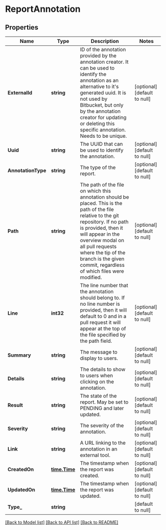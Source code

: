 # ReportAnnotation

## Properties
Name | Type | Description | Notes
------------ | ------------- | ------------- | -------------
**ExternalId** | **string** | ID of the annotation provided by the annotation creator. It can be used to identify the annotation as an alternative to it&#x27;s generated uuid. It is not used by Bitbucket, but only by the annotation creator for updating or deleting this specific annotation. Needs to be unique. | [optional] [default to null]
**Uuid** | **string** | The UUID that can be used to identify the annotation. | [optional] [default to null]
**AnnotationType** | **string** | The type of the report. | [optional] [default to null]
**Path** | **string** | The path of the file on which this annotation should be placed. This is the path of the file relative to the git repository. If no path is provided, then it will appear in the overview modal on all pull requests where the tip of the branch is the given commit, regardless of which files were modified. | [optional] [default to null]
**Line** | **int32** | The line number that the annotation should belong to. If no line number is provided, then it will default to 0 and in a pull request it will appear at the top of the file specified by the path field. | [optional] [default to null]
**Summary** | **string** | The message to display to users. | [optional] [default to null]
**Details** | **string** | The details to show to users when clicking on the annotation. | [optional] [default to null]
**Result** | **string** | The state of the report. May be set to PENDING and later updated. | [optional] [default to null]
**Severity** | **string** | The severity of the annotation. | [optional] [default to null]
**Link** | **string** | A URL linking to the annotation in an external tool. | [optional] [default to null]
**CreatedOn** | [**time.Time**](time.Time.md) | The timestamp when the report was created. | [optional] [default to null]
**UpdatedOn** | [**time.Time**](time.Time.md) | The timestamp when the report was updated. | [optional] [default to null]
**Type_** | **string** |  | [default to null]

[[Back to Model list]](../README.md#documentation-for-models) [[Back to API list]](../README.md#documentation-for-api-endpoints) [[Back to README]](../README.md)

